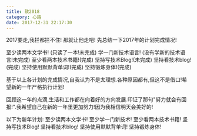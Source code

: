 ```yaml
---
title: 致2018
category: 心路
date: 2017-12-31 22:17:30
---
```

2017要走,我拦都拦不住!
那就让他走吧!
先总结一下2017年的计划完成情况!

至少读两本文学书! (只读了一本!未完成)
学一门新技术语言! (没有学新的技术语言!未完成)
至少看两本技术书籍!(完成)
坚持写技术Blog!(未完成)
坚持看技术blog!(完成)
坚持使用默默背单词!(完成)
坚持锻炼身体!(完成)

基于以上各计划的完成情况,自我认为不是太理想.各种原因都有,但这不是借口!希望新的一年严格执行计划!

回顾这一年的点滴,生活和工作都在向着好的方向发展.印证了那句"努力就会有回报!".我希望自己在新的一年里更加努力!因为我相信明天会美好的!

以下为新年计划:
至少读两本文学书!
至少学一门新技术!
至少看两本技术书籍!
坚持写技术Blog!
坚持看技术blog!
坚持使用默默背单词!
坚持锻炼身体!